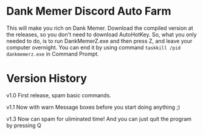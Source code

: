 # Dank Memer Discord Auto Farm

This will make you rich on Dank Memer. Download the compiled version at the releases, so you don't need to download AutoHotKey. So, what you only needed to do, is to run DankMemerZ.exe and then press Z, and leave your computer overnight. You can end it by using command `taskkill /pid dankmemerz.exe` in Command Prompt.

# Version History

v1.0
First release, spam basic commands. 

v1.1
Now with warn Message boxes before you start doing anything ;)

v1.3
Now can spam for uliminated time! And you can just quit the program by pressing Q
